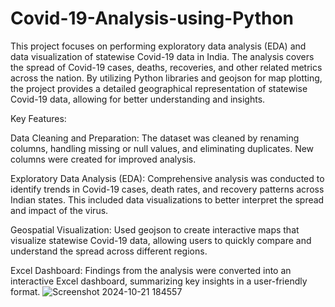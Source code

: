 # Covid-19-Analysis-using-Python
This project focuses on performing exploratory data analysis (EDA) and data visualization of statewise Covid-19 data in India. The analysis covers the spread of Covid-19 cases, deaths, recoveries, and other related metrics across the nation. By utilizing Python libraries and geojson for map plotting, the project provides a detailed geographical representation of statewise Covid-19 data, allowing for better understanding and insights.

Key Features:

Data Cleaning and Preparation: The dataset was cleaned by renaming columns, handling missing or null values, and eliminating duplicates. New columns were created for improved analysis.

Exploratory Data Analysis (EDA): Comprehensive analysis was conducted to identify trends in Covid-19 cases, death rates, and recovery patterns across Indian states. This included data visualizations to better interpret the spread and impact of the virus.

Geospatial Visualization: Used geojson to create interactive maps that visualize statewise Covid-19 data, allowing users to quickly compare and understand the spread across different regions.

Excel Dashboard: Findings from the analysis were converted into an interactive Excel dashboard, summarizing key insights in a user-friendly format.
![Screenshot 2024-10-21 184557](https://github.com/user-attachments/assets/88a75244-2c60-42a0-9e03-a944a96411ca)
